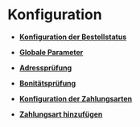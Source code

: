 # Konfiguration 

-   **[Konfiguration der Bestellstatus](7_2_3_10_2_1_KonfigurationDerBestellstatus.md)**  

-   **[Globale Parameter](7_2_3_10_2_2_GlobaleParameter.md)**  

-   **[Adressprüfung](7_2_3_10_2_3_Adresspruefung.md)**  

-   **[Bonitätsprüfung](7_2_3_10_2_4_Bonitaetspruefung.md)**  

-   **[Konfiguration der Zahlungsarten](7_2_3_10_2_5_KonfigurationDerZahlungsarten.md)**  

-   **[Zahlungsart hinzufügen](7_2_3_10_2_6_ZahlungsartHinzufuegen.md)**  





